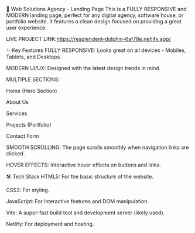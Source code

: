 🚀 Web Solutions Agency - Landing Page
This is a FULLY RESPONSIVE and MODERN landing page, perfect for any digital agency, software house, or portfolio website. It features a clean design focused on providing a great user experience.

LIVE PROJECT LINK:https://resplendent-dolphin-6af78e.netlify.app/

 

✨ Key Features
FULLY RESPONSIVE: Looks great on all devices - Mobiles, Tablets, and Desktops.

MODERN UI/UX: Designed with the latest design trends in mind.

MULTIPLE SECTIONS:

Home (Hero Section)

About Us

Services

Projects (Portfolio)

Contact Form

SMOOTH SCROLLING: The page scrolls smoothly when navigation links are clicked.

HOVER EFFECTS: Interactive hover effects on buttons and links.

🛠️ Tech Stack
HTML5: For the basic structure of the website.

CSS3: For styling.

JavaScript: For interactive features and DOM manipulation.

Vite: A super-fast build tool and development server (likely used).

Netlify: For deployment and hosting.


